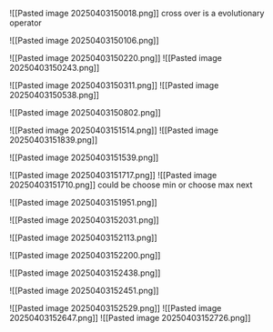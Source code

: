 ![[Pasted image 20250403150018.png]]
cross over is a evolutionary operator 

![[Pasted image 20250403150106.png]]

![[Pasted image 20250403150220.png]]
![[Pasted image 20250403150243.png]]

![[Pasted image 20250403150311.png]]
![[Pasted image 20250403150538.png]]

![[Pasted image 20250403150802.png]]

![[Pasted image 20250403151514.png]]
![[Pasted image 20250403151839.png]]


![[Pasted image 20250403151539.png]]


![[Pasted image 20250403151717.png]]
![[Pasted image 20250403151710.png]]
could be choose min or choose max next

![[Pasted image 20250403151951.png]]

![[Pasted image 20250403152031.png]]

![[Pasted image 20250403152113.png]]

![[Pasted image 20250403152200.png]]

![[Pasted image 20250403152438.png]]

![[Pasted image 20250403152451.png]]

![[Pasted image 20250403152529.png]]
![[Pasted image 20250403152647.png]]
![[Pasted image 20250403152726.png]]
